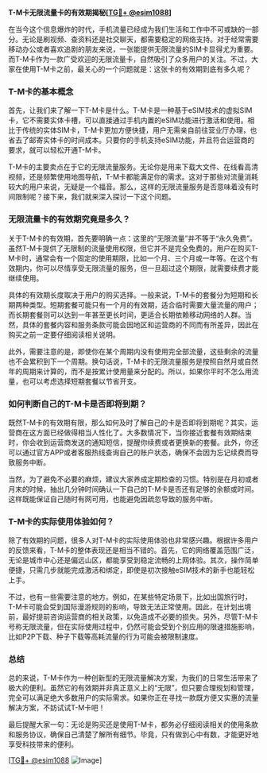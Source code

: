 **T-M卡无限流量卡的有效期揭秘[[TG💪+ @esim1088](https://t.me/s/esim1088)]**

在当今这个信息爆炸的时代，手机流量已经成为我们生活和工作中不可或缺的一部分。无论是刷视频、查资料还是社交聊天，都需要稳定的网络支持。对于经常需要移动办公或者喜欢追剧的朋友来说，一张能提供无限流量的SIM卡显得尤为重要。而T-M卡作为一款广受欢迎的无限流量卡，自然吸引了众多用户的关注。不过，大家在使用T-M卡之前，最关心的一个问题就是：这张卡的有效期到底有多久呢？

### T-M卡的基本概念

首先，让我们来了解一下T-M卡是什么。T-M卡是一种基于eSIM技术的虚拟SIM卡，它不需要实体卡槽，可以直接通过手机内置的eSIM功能进行激活和使用。相比于传统的实体SIM卡，T-M卡更加方便快捷，用户无需亲自前往营业厅办理，也省去了邮寄实体卡的时间成本。只要你的手机支持eSIM功能，并且符合运营商的要求，就可以轻松开通T-M卡。

T-M卡的主要卖点在于它的无限流量服务。无论你是用来下载大文件、在线看高清视频，还是频繁使用地图导航，T-M卡都能满足你的需求。这对于那些对流量消耗较大的用户来说，无疑是一个福音。那么，这样的无限流量服务是否意味着没有时间限制呢？接下来，我们就来深入探讨一下这个问题。

### 无限流量卡的有效期究竟是多久？

关于T-M卡的有效期，首先要明确一点：这里的“无限流量”并不等于“永久免费”。虽然T-M卡提供了无限制的流量使用权限，但它并不是完全免费的。用户在购买T-M卡时，通常会有一个固定的使用期限，比如一个月、三个月或一年等。在这个有效期内，你可以尽情享受无限流量的服务，但一旦超过这个期限，就需要续费才能继续使用。

具体的有效期长度取决于用户的购买选择。一般来说，T-M卡的套餐分为短期和长期两种类型。短期套餐可能只有一个月的有效期，适合临时需要大量流量的用户；而长期套餐则可以达到一年甚至更长时间，更适合长期依赖移动网络的人群。当然，具体的套餐内容和服务条款可能会因地区和运营商的不同而有所差异，因此在购买之前一定要仔细阅读相关说明。

此外，需要注意的是，即使你在某个周期内没有使用完全部流量，这些剩余的流量也不会累积到下一个周期。换句话说，T-M卡的无限流量服务是按照自然月或自然年的周期来计算的，而不是按累计使用量来分配的。所以，如果你平时不怎么用流量，也可以考虑选择短期套餐以节省开支。

### 如何判断自己的T-M卡是否即将到期？

既然T-M卡的有效期有限，那么如何及时了解自己的卡是否即将到期呢？其实，运营商在这方面已经做得相当人性化了。大多数情况下，当你接近套餐有效期结束时，你会收到运营商发送的通知短信，提醒你续费或者更换新的套餐。此外，你还可以通过官方APP或者客服热线查询自己的账户状态，确保不会因为忘记续费而导致服务中断。

当然，为了避免不必要的麻烦，建议大家养成定期检查的习惯。特别是在月初或者月末的时候，抽出几分钟时间确认一下自己的T-M卡是否还有足够的余额或时间。这样既能保证自己随时有网可用，也能避免因疏忽导致的服务中断。

### T-M卡的实际使用体验如何？

除了有效期的问题，很多人对T-M卡的实际使用体验也非常感兴趣。根据许多用户的反馈来看，T-M卡的整体表现还是相当不错的。首先，它的网络覆盖范围广泛，无论是城市中心还是偏远山区，都能享受到稳定流畅的上网体验。其次，操作简单便捷，只需几步就能完成激活和绑定，即使是初次接触eSIM技术的新手也能轻松上手。

不过，也有一些需要注意的地方。例如，在某些特定场景下，比如出国旅行时，T-M卡可能会受到国际漫游规则的影响，导致无法正常使用。因此，在计划出境前，最好提前咨询运营商的相关政策，以免造成不必要的损失。另外，尽管T-M卡号称无限流量，但在实际使用过程中，仍然可能会受到个别应用的限速措施影响，比如P2P下载、种子下载等高耗流量的行为可能会被限制速度。

### 总结

总的来说，T-M卡作为一种创新型的无限流量解决方案，为我们的日常生活带来了极大的便利。虽然它的有效期并非真正意义上的“无限”，但只要合理规划和管理，完全可以满足绝大多数用户的实际需求。如果你正在寻找一款既方便又实惠的流量解决方案，不妨试试T-M卡吧！

最后提醒大家一句：无论是购买还是使用T-M卡，都务必仔细阅读相关的使用条款和服务协议，确保自己清楚了解所有细节。毕竟，只有做到心中有数，才能更好地享受科技带来的便利。

[[TG💪+ @esim1088](https://t.me/s/esim1088) ![Image](https://i.postimg.cc/4NQfJmqS/Snipaste-2025-05-13-00-14-12.png)]